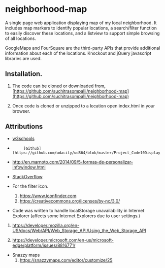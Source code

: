 # neighborhood-map

A single page web application displaying map of my local neighborhood. It includes map markers to identify popular locations, a search/filter function to easily discover these locations, and a listview to support simple browsing of all locations.

GoogleMaps and FourSquare are the third-party APIs that provide additional information about each of the locations.
Knockout and jQuery javascript libraries are used.

## Installation.

1. The code can be cloned or downloaded from, [https://github.com/suchitrasompalli/neighborhood-map](https://github.com/suchitrasompalli/neighborhood-map)

2. Once code is cloned or unzipped to a location open index.html in your browser.

## Attributions

* [w3schools](https://www.w3schools.com)
*          [Github](https://github.com/udacity/ud864/blob/master/Project_Code10DisplayingRoutesDirectionsService.html)

*    <http://en.marnoto.com/2014/09/5-formas-de-personalizar-infowindow.html>

* [StackOverflow](https://stackoverflow.com/)

* For the filter icon.
    1. <https://www.iconfinder.com>
    2. <https://creativecommons.org/licenses/by-nc/3.0/>


* Code was written to handle localStorage unavailability in Internet Explorer (affects some Internet Explorers due to user settings.)

 1. <https://developer.mozilla.org/en-US/docs/Web/API/Web_Storage_API/Using_the_Web_Storage_API>

 2. <https://developer.microsoft.com/en-us/microsoft-edge/platform/issues/8816771/>

* Snazzy maps
  1. <https://snazzymaps.com/editor/customize/25>

